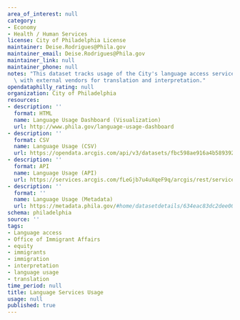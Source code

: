 ```yaml
---
area_of_interest: null
category:
- Economy
- Health / Human Services
license: City of Philadelphia License
maintainer: Deise.Rodrigues@Phila.gov
maintainer_email: Deise.Rodrigues@Phila.gov
maintainer_link: null
maintainer_phone: null
notes: "This dataset tracks usage of the City's language access services through contracts\
  \ with external vendors for translation and interpretation."
opendataphilly_rating: null
organization: City of Philadelphia
resources:
- description: ''
  format: HTML
  name: Language Usage Dashboard (Visualization)
  url: http://www.phila.gov/language-usage-dashboard
- description: ''
  format: CSV
  name: Language Usage (CSV)
  url: https://opendata.arcgis.com/api/v3/datasets/fbc598ae916a4b58939276b8fc3f127c_0/downloads/data?format=csv&spatialRefId=4326&where=1%3D1
- description: ''
  format: API
  name: Language Usage (API)
  url: https://services.arcgis.com/fLeGjb7u4uXqeF9q/arcgis/rest/services/Lang_Access_Services/FeatureServer/0/query?outFields=*&where=1%3D1
- description: ''
  format: ''
  name: Language Usage (Metadata)
  url: https://metadata.phila.gov/#home/datasetdetails/634eac83dc2dee002120a9bc/representationdetails/634eac86dc2dee002120a9f3/
schema: philadelphia
source: ''
tags:
- Language access
- Office of Immigrant Affairs
- equity
- immigrants
- immigration
- interpretation
- language usage
- translation
time_period: null
title: Language Services Usage
usage: null
published: true
---
```


